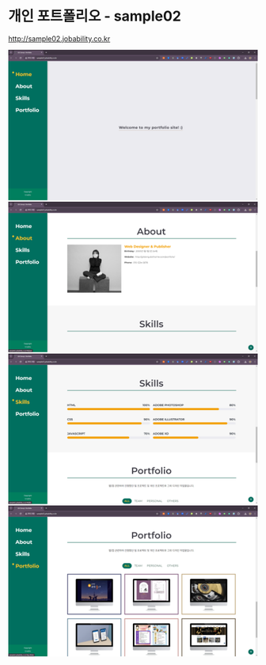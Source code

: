 # 개인 포트폴리오 - sample02


http://sample02.jobability.co.kr


<img src="pt01.png"/>
<img src="pt02.png"/>
<img src="pt03.png"/>
<img src="pt04.png"/>
